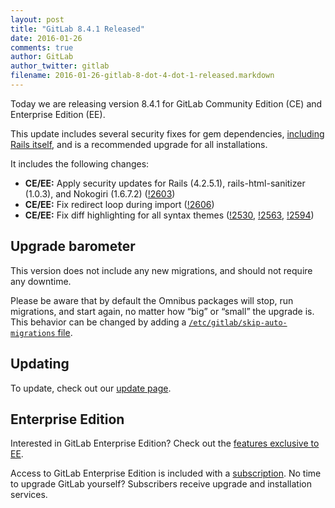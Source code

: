 ```yaml
---
layout: post
title: "GitLab 8.4.1 Released"
date: 2016-01-26
comments: true
author: GitLab
author_twitter: gitlab
filename: 2016-01-26-gitlab-8-dot-4-dot-1-released.markdown
---
```


Today we are releasing version 8.4.1 for GitLab Community Edition (CE) and
Enterprise Edition (EE).

This update includes several security fixes for gem dependencies, [including
Rails itself][rails], and is a recommended upgrade for all installations.

It includes the following changes:

- **CE/EE:** Apply security updates for Rails (4.2.5.1), rails-html-sanitizer (1.0.3),
  and Nokogiri (1.6.7.2) ([!2603])
- **CE/EE:** Fix redirect loop during import ([!2606])
- **CE/EE:** Fix diff highlighting for all syntax themes ([!2530], [!2563],
  [!2594])

[!2530]: https://gitlab.com/gitlab-org/gitlab-ce/merge_requests/2530
[!2563]: https://gitlab.com/gitlab-org/gitlab-ce/merge_requests/2563
[!2594]: https://gitlab.com/gitlab-org/gitlab-ce/merge_requests/2594
[!2602]: https://gitlab.com/gitlab-org/gitlab-ce/merge_requests/2602
[!2603]: https://gitlab.com/gitlab-org/gitlab-ce/merge_requests/2603
[!2606]: https://gitlab.com/gitlab-org/gitlab-ce/merge_requests/2606
[rails]: http://weblog.rubyonrails.org/2016/1/25/Rails-5-0-0-beta1-1-4-2-5-1-4-1-14-1-3-2-22-1-and-rails-html-sanitizer-1-0-3-have-been-released/

<!-- more -->

## Upgrade barometer

This version does not include any new migrations, and should not require any
downtime.

Please be aware that by default the Omnibus packages will stop, run migrations,
and start again, no matter how “big” or “small” the upgrade is. This behavior
can be changed by adding a [`/etc/gitlab/skip-auto-migrations`
file](http://doc.gitlab.com/omnibus/update/README.html).

## Updating

To update, check out our [update page](https://about.gitlab.com/update).

## Enterprise Edition

Interested in GitLab Enterprise Edition? Check out the [features exclusive to
EE](http://about.gitlab.com/features/#enterprise).

Access to GitLab Enterprise Edition is included with a [subscription](http://www.gitlab.com/subscription/).
No time to upgrade GitLab yourself? Subscribers receive upgrade and installation
services.

